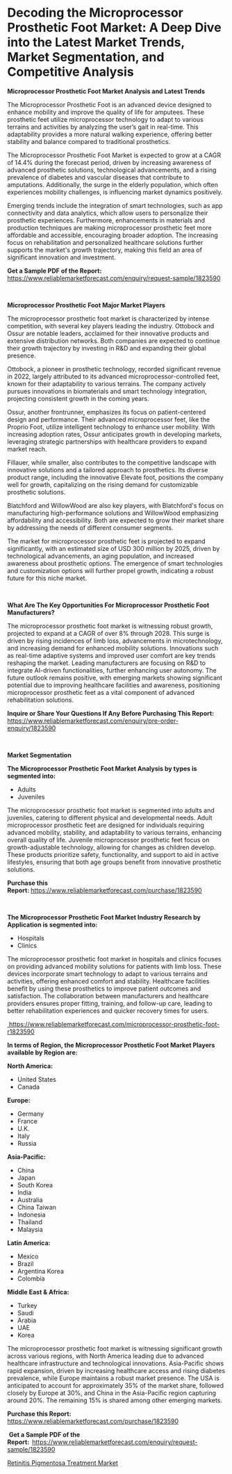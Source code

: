 <p><h1>Decoding the Microprocessor Prosthetic Foot Market: A Deep Dive into the Latest Market Trends, Market Segmentation, and Competitive Analysis</h1></p><p><strong>Microprocessor Prosthetic Foot Market Analysis and Latest Trends</strong></p>
<p><p>The Microprocessor Prosthetic Foot is an advanced device designed to enhance mobility and improve the quality of life for amputees. These prosthetic feet utilize microprocessor technology to adapt to various terrains and activities by analyzing the user’s gait in real-time. This adaptability provides a more natural walking experience, offering better stability and balance compared to traditional prosthetics.</p><p>The Microprocessor Prosthetic Foot Market is expected to grow at a CAGR of 14.4% during the forecast period, driven by increasing awareness of advanced prosthetic solutions, technological advancements, and a rising prevalence of diabetes and vascular diseases that contribute to amputations. Additionally, the surge in the elderly population, which often experiences mobility challenges, is influencing market dynamics positively. </p><p>Emerging trends include the integration of smart technologies, such as app connectivity and data analytics, which allow users to personalize their prosthetic experiences. Furthermore, enhancements in materials and production techniques are making microprocessor prosthetic feet more affordable and accessible, encouraging broader adoption. The increasing focus on rehabilitation and personalized healthcare solutions further supports the market's growth trajectory, making this field an area of significant innovation and investment.</p></p>
<p><strong>Get a Sample PDF of the Report:&nbsp;</strong> <a href="https://www.reliablemarketforecast.com/enquiry/request-sample/1823590?utm_campaign=2794&utm_medium=2&utm_source=Github&utm_content=ia&utm_term=03032025&utm_id=microprocessor-prosthetic-foot">https://www.reliablemarketforecast.com/enquiry/request-sample/1823590</a></p>
<p>&nbsp;</p>
<p><strong>Microprocessor Prosthetic Foot Major Market Players</strong></p>
<p><p>The microprocessor prosthetic foot market is characterized by intense competition, with several key players leading the industry. Ottobock and Ossur are notable leaders, acclaimed for their innovative products and extensive distribution networks. Both companies are expected to continue their growth trajectory by investing in R&D and expanding their global presence. </p><p>Ottobock, a pioneer in prosthetic technology, recorded significant revenue in 2022, largely attributed to its advanced microprocessor-controlled feet, known for their adaptability to various terrains. The company actively pursues innovations in biomaterials and smart technology integration, projecting consistent growth in the coming years.</p><p>Ossur, another frontrunner, emphasizes its focus on patient-centered design and performance. Their advanced microprocessor feet, like the Proprio Foot, utilize intelligent technology to enhance user mobility. With increasing adoption rates, Ossur anticipates growth in developing markets, leveraging strategic partnerships with healthcare providers to expand market reach.</p><p>Fillauer, while smaller, also contributes to the competitive landscape with innovative solutions and a tailored approach to prosthetics. Its diverse product range, including the innovative Elevate foot, positions the company well for growth, capitalizing on the rising demand for customizable prosthetic solutions.</p><p>Blatchford and WillowWood are also key players, with Blatchford's focus on manufacturing high-performance solutions and WillowWood emphasizing affordability and accessibility. Both are expected to grow their market share by addressing the needs of different consumer segments.</p><p>The market for microprocessor prosthetic feet is projected to expand significantly, with an estimated size of USD 300 million by 2025, driven by technological advancements, an aging population, and increased awareness about prosthetic options. The emergence of smart technologies and customization options will further propel growth, indicating a robust future for this niche market.</p></p>
<p>&nbsp;</p>
<p><strong>What Are The Key Opportunities For Microprocessor Prosthetic Foot Manufacturers?</strong></p>
<p><p>The microprocessor prosthetic foot market is witnessing robust growth, projected to expand at a CAGR of over 8% through 2028. This surge is driven by rising incidences of limb loss, advancements in microtechnology, and increasing demand for enhanced mobility solutions. Innovations such as real-time adaptive systems and improved user comfort are key trends reshaping the market. Leading manufacturers are focusing on R&D to integrate AI-driven functionalities, further enhancing user autonomy. The future outlook remains positive, with emerging markets showing significant potential due to improving healthcare facilities and awareness, positioning microprocessor prosthetic feet as a vital component of advanced rehabilitation solutions.</p></p>
<p><strong>Inquire or Share Your Questions If Any Before Purchasing This Report:</strong> <a href="https://www.reliablemarketforecast.com/enquiry/pre-order-enquiry/1823590?utm_campaign=2794&utm_medium=2&utm_source=Github&utm_content=ia&utm_term=03032025&utm_id=microprocessor-prosthetic-foot">https://www.reliablemarketforecast.com/enquiry/pre-order-enquiry/1823590</a></p>
<p>&nbsp;</p>
<p><strong>Market Segmentation</strong></p>
<p><strong>The Microprocessor Prosthetic Foot Market Analysis by types is segmented into:</strong></p>
<p><ul><li>Adults</li><li>Juveniles</li></ul></p>
<p><p>The microprocessor prosthetic foot market is segmented into adults and juveniles, catering to different physical and developmental needs. Adult microprocessor prosthetic feet are designed for individuals requiring advanced mobility, stability, and adaptability to various terrains, enhancing overall quality of life. Juvenile microprocessor prosthetic feet focus on growth-adjustable technology, allowing for changes as children develop. These products prioritize safety, functionality, and support to aid in active lifestyles, ensuring that both age groups benefit from innovative prosthetic solutions.</p></p>
<p><strong>Purchase this Report:&nbsp;</strong><a href="https://www.reliablemarketforecast.com/purchase/1823590?utm_campaign=2794&utm_medium=2&utm_source=Github&utm_content=ia&utm_term=03032025&utm_id=microprocessor-prosthetic-foot">https://www.reliablemarketforecast.com/purchase/1823590</a></p>
<p>&nbsp;</p>
<p><strong>The Microprocessor Prosthetic Foot Market Industry Research by Application is segmented into:</strong></p>
<p><ul><li>Hospitals</li><li>Clinics</li></ul></p>
<p><p>The microprocessor prosthetic foot market in hospitals and clinics focuses on providing advanced mobility solutions for patients with limb loss. These devices incorporate smart technology to adapt to various terrains and activities, offering enhanced comfort and stability. Healthcare facilities benefit by using these prosthetics to improve patient outcomes and satisfaction. The collaboration between manufacturers and healthcare providers ensures proper fitting, training, and follow-up care, leading to better rehabilitation experiences and quicker recovery times for users.</p></p>
<p><a href="https://www.reliablemarketforecast.com/microprocessor-prosthetic-foot-r1823590?utm_campaign=2794&utm_medium=2&utm_source=Github&utm_content=ia&utm_term=03032025&utm_id=microprocessor-prosthetic-foot">&nbsp;https://www.reliablemarketforecast.com/microprocessor-prosthetic-foot-r1823590</a></p>
<p><strong>In terms of Region, the Microprocessor Prosthetic Foot Market Players available by Region are:</strong></p>
<p>
    <p> <strong> North America: </strong>
        <ul>
            <li>United States</li>
            <li>Canada</li>
        </ul>
        </p> 
    <p> <strong> Europe: </strong>
        <ul>
            <li>Germany</li>
            <li>France</li>
            <li>U.K.</li>
            <li>Italy</li>
            <li>Russia</li>
        </ul>
        </p> 
    <p> <strong> Asia-Pacific: </strong>
        <ul>
            <li>China</li>
            <li>Japan</li>
            <li>South Korea</li>
            <li>India</li>
            <li>Australia</li>
            <li>China Taiwan</li>
            <li>Indonesia</li>
            <li>Thailand</li>
            <li>Malaysia</li>
        </ul>
        </p> 
    <p> <strong> Latin America: </strong>
        <ul>
            <li>Mexico</li>
            <li>Brazil</li>
            <li>Argentina Korea</li>
            <li>Colombia</li>
        </ul>
        </p> 
    <p> <strong> Middle East & Africa: </strong>
        <ul>
            <li>Turkey</li>
            <li>Saudi</li>
            <li>Arabia</li>
            <li>UAE</li>
            <li>Korea</li>
        </ul>
    </p>
    </p>
<p><p>The microprocessor prosthetic foot market is witnessing significant growth across various regions, with North America leading due to advanced healthcare infrastructure and technological innovations. Asia-Pacific shows rapid expansion, driven by increasing healthcare access and rising diabetes prevalence, while Europe maintains a robust market presence. The USA is anticipated to account for approximately 35% of the market share, followed closely by Europe at 30%, and China in the Asia-Pacific region capturing around 20%. The remaining 15% is shared among other emerging markets.</p></p>
<p><strong>Purchase this Report: </strong><a href="https://www.reliablemarketforecast.com/purchase/1823590?utm_campaign=2794&utm_medium=2&utm_source=Github&utm_content=ia&utm_term=03032025&utm_id=microprocessor-prosthetic-foot">https://www.reliablemarketforecast.com/purchase/1823590</a></p>
<p>&nbsp;<strong>Get a Sample PDF of the Report:&nbsp;&nbsp;</strong><a href="https://www.reliablemarketforecast.com/enquiry/request-sample/1823590?utm_campaign=2794&utm_medium=2&utm_source=Github&utm_content=ia&utm_term=03032025&utm_id=microprocessor-prosthetic-foot">https://www.reliablemarketforecast.com/enquiry/request-sample/1823590</a></p>
<p><strong></strong></p>
<p><p><a href="https://github.com/ijffseandy/Market-Research-Report-List-1/blob/main/retinitis-pigmentosa-treatment-market.md?utm_campaign=2794&utm_medium=2&utm_source=Github&utm_content=ia&utm_term=03032025&utm_id=microprocessor-prosthetic-foot">Retinitis Pigmentosa Treatment Market</a></p></p>